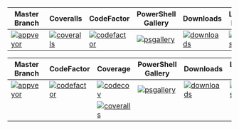 
| Master Branch            | Coveralls                 | CodeFactor               |  PowerShell Gallery       | Downloads                  | Latest Build            | CodeCov                     |
|--------------------------|---------------------------|--------------------------|---------------------------|----------------------------|-------------------------|-----------------------------|
|[![appveyor][]][av-site]  | [![coveralls][]][cv-site] |[![codefactor][]][cf-site]| [![psgallery][]][ps-site] |[![downloads][]][ps-site]   |[![tests][]][tests-site] |[![codecov][]][codecov-link] |


| Master Branch            | CodeFactor                | Coverage                    |  PowerShell Gallery       | Downloads                  | Latest Build            |
|--------------------------|---------------------------|-----------------------------|---------------------------|----------------------------|-------------------------|
|[![appveyor][]][av-site]  | [![codefactor][]][cf-site]| [![codecov][]][codecov-link]| [![psgallery][]][ps-site] |[![downloads][]][ps-site]   |[![tests][]][tests-site] |
|                          |                           | [![coveralls][]][cv-site]   |                           |                            |                         |

[appveyor]:https://ci.appveyor.com/api/projects/status/y6ad0firmgxok216?svg=true
[av-site]:https://ci.appveyor.com/project/pspete/doubledeploy/branch/master
[coveralls]:https://coveralls.io/repos/github/pspete/DoubleDeploy/badge.svg?branch=master
[cv-site]:https://coveralls.io/github/pspete/DoubleDeploy?branch=master
[psgallery]:https://img.shields.io/powershellgallery/v/DoubleDeploy.svg
[ps-site]:https://www.powershellgallery.com/packages/DoubleDeploy
[tests]:https://img.shields.io/appveyor/tests/pspete/doubledeploy.svg
[tests-site]:https://ci.appveyor.com/project/pspete/doubledeploy
[downloads]:https://img.shields.io/powershellgallery/dt/doubledeploy.svg?color=blue
[cf-site]:https://www.codefactor.io/repository/github/pspete/doubledeploy
[codefactor]:https://www.codefactor.io/repository/github/pspete/doubledeploy/badge
[codecov]:https://codecov.io/gh/pspete/DoubleDeploy/branch/master/graph/badge.svg
[codecov-link]:https://codecov.io/gh/pspete/DoubleDeploy